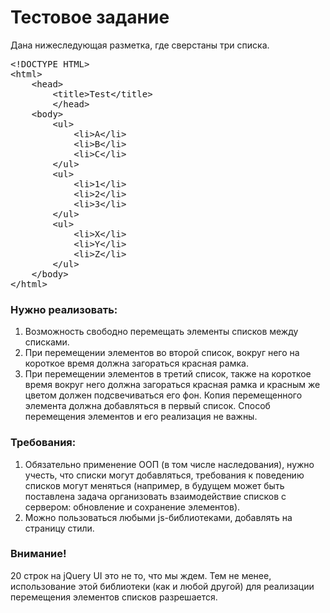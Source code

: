# Тестовое задание

Дана нижеследующая разметка, где сверстаны три списка.
<pre>
&lt;!DOCTYPE HTML&gt;
&lt;html&gt;
    &lt;head&gt;
        &lt;title&gt;Test&lt;/title&gt;
        &lt;/head&gt;
    &lt;body&gt;
        &lt;ul&gt;
            &lt;li&gt;A&lt;/li&gt;
            &lt;li&gt;B&lt;/li&gt;
            &lt;li&gt;C&lt;/li&gt;
        &lt;/ul&gt;
        &lt;ul&gt;
            &lt;li&gt;1&lt;/li&gt;
            &lt;li&gt;2&lt;/li&gt;
            &lt;li&gt;3&lt;/li&gt;
        &lt;/ul&gt;
        &lt;ul&gt;
            &lt;li&gt;X&lt;/li&gt;
            &lt;li&gt;Y&lt;/li&gt;
            &lt;li&gt;Z&lt;/li&gt;
        &lt;/ul&gt;
    &lt;/body&gt;
&lt;/html&gt;
</pre>

### Нужно реализовать:
1. Возможность свободно перемещать элементы списков между списками.
2. При перемещении элементов во второй список, вокруг него на короткое время должна загораться красная рамка.
3. При перемещении элементов в третий список, также на короткое время вокруг него должна загораться красная рамка и красным же цветом должен подсвечиваться его фон. Копия перемещенного элемента должна добавляться в первый список. Способ перемещения элементов и его реализация не важны.

### Требования:
1. Обязательно применение ООП (в том числе наследования), нужно учесть, что списки могут добавляться, требования к поведению списков могут меняться (например, в будущем может быть поставлена задача организовать взаимодействие списков с сервером: обновление и сохранение элементов).
2. Можно пользоваться любыми js-библиотеками, добавлять на страницу стили.

### Внимание!
20 строк на jQuery UI это не то, что мы ждем. Тем не менее, использование этой библиотеки (как и любой другой) для реализации перемещения элементов списков разрешается.
